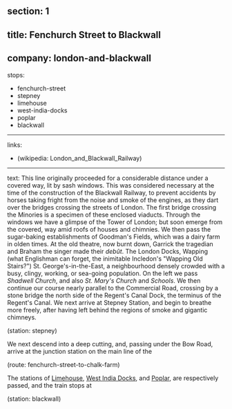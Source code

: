 section: 1
----
title: Fenchurch Street to Blackwall
----
company: london-and-blackwall
----
stops:
- fenchurch-street
- stepney
- limehouse
- west-india-docks
- poplar
- blackwall
----
links:
- (wikipedia: London_and_Blackwall_Railway)
----
text: This line originally proceeded for a considerable distance under a covered way, lit by sash windows. This was considered necessary at the time of the construction of the Blackwall Railway, to prevent accidents by horses taking fright from the noise and smoke of the engines, as they dart over the bridges crossing the streets of London. The first bridge crossing the Minories is a specimen of these enclosed viaducts. Through the windows we have a glimpse of the Tower of London; but soon emerge from the covered, way amid roofs of houses and chimnies. We then pass the sugar-baking establishments of Goodman's Fields, which was a dairy farm in olden times. At the old theatre, now burnt down, Garrick the tragedian and Braham the singer made their *debût*. The London Docks, Wapping (what Englishman can forget, the inimitable Incledon's "Wapping Old Stairs?") St. George's-in-the-East, a neighbourhood densely crowded with a busy, clingy, working, or sea-going population. On the left we pass *Shadwell Church*, and also *St. Mary's Church* and *Schools*. We then continue our course nearly parallel to the Commercial Road, crossing by a stone bridge the north side of the Regent's Canal Dock, the terminus of the Regent's Canal. We next arrive at Stepney Station, and begin to breathe more freely, after having left behind the regions of smoke and gigantic chimneys.

(station: stepney)

We next descend into a deep cutting, and, passing under the Bow Road, arrive at the junction station on the main line of the

(route: fenchurch-street-to-chalk-farm)

The stations of [Limehouse](/stations/limehouse), [West India Docks](/stations/west-india-docks), and [Poplar](/stations/poplar), are respectively passed, and the train stops at

(station: blackwall)
